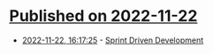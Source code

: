 # [Published on 2022-11-22](index.md)

* [2022-11-22, 16:17:25](https://lobste.rs/s/jl6ufv/sprint_driven_development) - [Sprint Driven Development](https://timkellogg.me/blog/2022/11/22/sprints)
